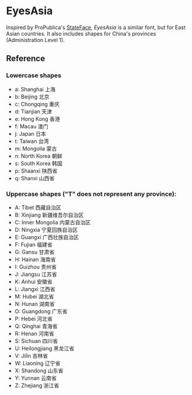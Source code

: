 EyesAsia
========

Inspired by ProPublica's [StateFace](http://propublica.github.io/stateface/), *EyesAsia* is a similar font, but for East Asian countries. It also includes shapes for China's provinces (Administration Level 1).

## Reference
### Lowercase shapes
- a: Shanghai 上海
- b: Beijing 北京
- c: Chongqing 重庆
- d: Tianjian 天津
- e: Hong Kong 香港
- f: Macau 澳门
- j: Japan 日本
- t: Taiwan 台湾
- m: Mongolia 蒙古
- n: North Korea 朝鲜
- s: South Korea 韩国
- p: Shaanxi 陕西省
- q: Shanxi 山西省

### Uppercase shapes ("T" does not represent any province):
- A: Tibet 西藏自治区
- B: Xinjiang 新疆维吾尔自治区
- C: Inner Mongolia 内蒙古自治区
- D: Ningxia 宁夏回族自治区
- E: Guangxi 广西壮族自治区
- F: Fujian 福建省
- G: Gansu 甘肃省
- H: Hainan 海南省
- I: Guizhou 贵州省
- J: Jiangsu 江苏省
- K: Anhui 安徽省
- L: Jiangxi 江西省
- M: Hubei 湖北省
- N: Hunan 湖南省
- O: Guangdong 广东省
- P: Hebei 河北省
- Q: Qinghai 青海省
- R: Henan 河南省
- S: Sichuan 四川省
- U: Heilongjiang 黑龙江省
- V: Jilin 吉林省
- W: Liaoning 辽宁省
- X: Shandong 山东省
- Y: Yunnan 云南省
- Z: Zhejiang 浙江省












